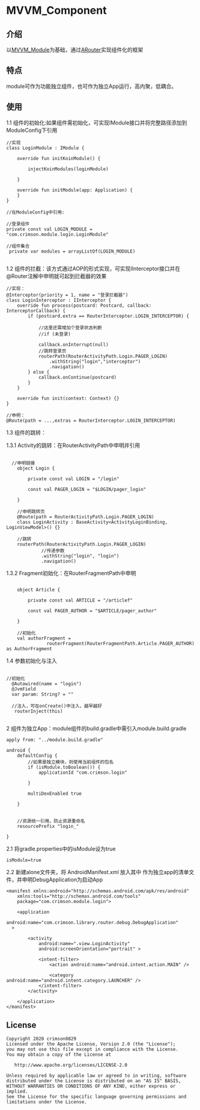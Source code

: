 # MVVM_Component

## 介绍

以[MVVM_Module](https://github.com/crimson0829/MVVM_Module)为基础，通过[ARouter](https://github.com/alibaba/ARouter)实现组件化的框架

## 特点

module可作为功能独立组件，也可作为独立App运行，高内聚，低耦合。


## 使用

1.1 组件的初始化:如果组件需初始化，可实现IModule接口并将完整路径添加到ModuleConfig下引用

```
//实现
class LoginModule : IModule {

    override fun initKoinModule() {

        injectKoinModules(loginModule)

    }

    override fun initModule(app: Application) {
    }
}

//在ModuleConfig中引用:

//登录组件
private const val LOGIN_MODULE = "com.crimson.module.login.LoginModule"

//组件集合
 private var modules = arrayListOf(LOGIN_MODULE)


```

1.2 组件的拦截：该方式通过AOP的形式实现，可实现IInterceptor接口并在@Router注解中申明就可起到拦截器的效果

```
//实现：
@Interceptor(priority = 1, name = "登录拦截器")
class LoginInterceptor : IInterceptor {
    override fun process(postcard: Postcard, callback: InterceptorCallback) {
        if (postcard.extra == RouterIntercepter.LOGIN_INTERCEPTOR) {

            //这里还需增加个登录状态判断
            //if (未登录)

            callback.onInterrupt(null)
            //跳转登录页
            routerPath(RouterActivityPath.Login.PAGER_LOGIN)
                .withString("login","interceptor")
                .navigation()
        } else {
            callback.onContinue(postcard)
        }
    }

    override fun init(context: Context) {}
}

//申明：
@Route(path = ...,extras = RouterInterceptor.LOGIN_INTERCEPTOR)

```

1.3 组件的跳转：

1.3.1 Activity的跳转：在RouterActivityPath中申明并引用


```
  
  //申明链接
    object Login {

        private const val LOGIN = "/login"

        const val PAGER_LOGIN = "$LOGIN/pager_login"

    }
    
    //申明跳转页
    @Route(path = RouterActivityPath.Login.PAGER_LOGIN)
    class LoginActivity : BaseActivity<ActivityLoginBinding, LoginViewModel>() {}
    
    //跳转
    routerPath(RouterActivityPath.Login.PAGER_LOGIN)
             //传递参数
             .withString("login", "login")
             .navigation()

```

1.3.2 Fragment初始化：在RouterFragmentPath中申明

```

    object Article {

        private const val ARTICLE = "/articlef"

        const val PAGER_AUTHOR = "$ARTICLE/pager_author"

    }
    
    //初始化
    val authorFragment =
               routerFragment(RouterFragmentPath.Article.PAGER_AUTHOR) as AuthorFragment

```

1.4 参数初始化与注入

```

//初始化
  @Autowired(name = "login")
  @JvmField
  var param: String? = ""
  
  //注入，可在onCreate()中注入，越早越好
   routerInject(this)
    

```

2 组件为独立App：module组件的build.gradle中需引入module.build.gradle

```
apply from: "../module.build.gradle"

android {
    defaultConfig {
        //如果是独立模块，则使用当前组件的包名
        if (isModule.toBoolean()) {
            applicationId "com.crimson.login"

        }

        multiDexEnabled true

    }


    //资源统一引用，防止资源重命名
    resourcePrefix "login_"

}

```

2.1 将gradle.properties中的isModule设为true

```
isModule=true

```


2.2 新建alone文件夹，将 AndroidManifest.xml 放入其中 作为独立app的清单文件，并申明DebugApplication为启动App

```
<manifest xmlns:android="http://schemas.android.com/apk/res/android"
    xmlns:tools="http://schemas.android.com/tools"
    package="com.crimson.module.login">

    <application
        android:name="com.crimson.library.router.debug.DebugApplication"
  >

        <activity
            android:name=".view.LoginActivity"
            android:screenOrientation="portrait" >

            <intent-filter>
                <action android:name="android.intent.action.MAIN" />

                <category android:name="android.intent.category.LAUNCHER" />
            </intent-filter>
        </activity>

    </application>
</manifest>

```


## License

```
Copyright 2020 crimson0829
Licensed under the Apache License, Version 2.0 (the "License");
you may not use this file except in compliance with the License.
You may obtain a copy of the License at

   http://www.apache.org/licenses/LICENSE-2.0

Unless required by applicable law or agreed to in writing, software
distributed under the License is distributed on an "AS IS" BASIS,
WITHOUT WARRANTIES OR CONDITIONS OF ANY KIND, either express or implied.
See the License for the specific language governing permissions and
limitations under the License.
```


